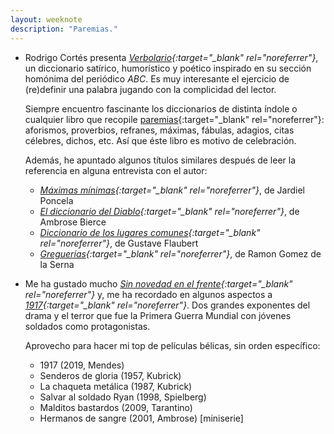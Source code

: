 ```yaml
---
layout: weeknote
description: "Paremias."
---
```


- Rodrigo Cortés presenta *[Verbolario][1]{:target="_blank" rel="noreferrer"}*,
  un diccionario satírico, humorístico y poético inspirado en su sección homónima
  del periódico *ABC*. Es muy interesante el ejercicio de (re)definir una palabra
  jugando con la complicidad del lector.

  Siempre encuentro fascinante los diccionarios de distinta índole o cualquier
  libro que recopile [paremias][7]{:target="_blank" rel="noreferrer"}: aforismos, proverbios, refranes, máximas,
  fábulas, adagios, citas célebres, dichos, etc. Así que éste libro es motivo de
  celebración.

  Además, he apuntado algunos títulos similares después de leer la referencia
  en alguna entrevista con el autor:
  - *[Máximas mínimas][2]{:target="_blank" rel="noreferrer"}*, de Jardiel Poncela
  - *[El diccionario del Diablo][3]{:target="_blank" rel="noreferrer"}*, de Ambrose Bierce
  - *[Diccionario de los lugares comunes][4]{:target="_blank" rel="noreferrer"}*, de Gustave Flaubert
  - *[Greguerías][5]{:target="_blank" rel="noreferrer"}*, de Ramon Gomez de la Serna


- Me ha gustado mucho *[Sin novedad en el frente][6]{:target="_blank" rel="noreferrer"}* y,
  me ha recordado en algunos aspectos a *[1917][8]{:target="_blank" rel="noreferrer"}*.
  Dos grandes exponentes del drama y el terror que fue la Primera Guerra Mundial
  con jóvenes soldados como protagonistas.

  Aprovecho para hacer mi top de películas bélicas, sin orden específico:
  - 1917 (2019, Mendes)
  - Senderos de gloria (1957, Kubrick)
  - La chaqueta metálica (1987, Kubrick)
  - Salvar al soldado Ryan (1998, Spielberg)
  - Malditos bastardos (2009, Tarantino)
  - Hermanos de sangre (2001, Ambrose) [miniserie]


[1]: https://www.goodreads.com/book/show/61781765-verbolario
[2]: https://www.goodreads.com/book/show/50522845-m-ximas-m-nimas
[3]: https://www.goodreads.com/book/show/18121027-el-diccionario-del-diablo
[4]: https://www.goodreads.com/book/show/656647.Diccionario_de_los_lugares_comunes
[5]: https://www.goodreads.com/book/show/1415609.Greguer_as
[6]: https://www.filmaffinity.com/es/film621534.html
[7]: https://es.wikipedia.org/wiki/Paremia
[8]: https://www.filmaffinity.com/es/film145446.html
